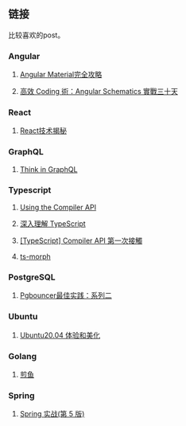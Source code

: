## 链接

比较喜欢的post。

### Angular

1. [Angular Material完全攻略](https://ithelp.ithome.com.tw/users/20020617/ironman/1263)

2. [高效 Coding 術：Angular Schematics 實戰三十天](https://ithelp.ithome.com.tw/users/20090728/ironman/2149)

### React

1. [React技术揭秘](https://react.iamkasong.com/)

### GraphQL 

1. [Think in GraphQL](https://ithelp.ithome.com.tw/users/20111997/ironman/1878)

### Typescript

1. [Using the Compiler API](https://github.com/Microsoft/TypeScript/wiki/Using-the-Compiler-API)

2. [深入理解 TypeScript](https://jkchao.github.io/typescript-book-chinese/#why)

3. [\[TypeScript\] Compiler API 第一次接觸](https://blog.kevinyang.net/2018/08/17/typescript-compiler/)

4. [ts-morph](https://ts-morph.com/)

### PostgreSQL

1. [Pgbouncer最佳实践：系列二](https://www.freeaihub.com/post/102283.html)

### Ubuntu

1. [Ubuntu20.04 体验和美化](https://www.cnblogs.com/woshimrf/p/ubuntu20-04.html)

### Golang

1. [煎鱼](https://eddycjy.com/)

### Spring

1. [Spring 实战(第 5 版)](https://potoyang.gitbook.io/spring-in-action-v5/)